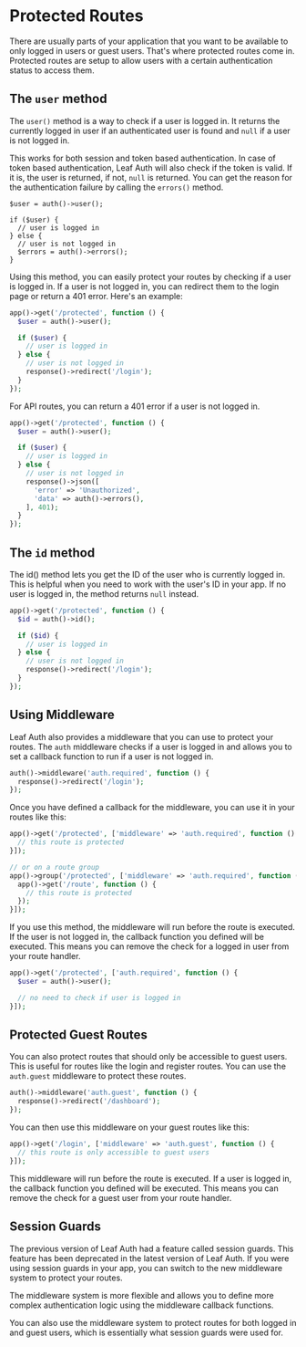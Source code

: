 # Protected Routes

<!-- markdownlint-disable no-inline-html -->

There are usually parts of your application that you want to be available to only logged in users or guest users. That's where protected routes come in. Protected routes are setup to allow users with a certain authentication status to access them.

## The `user` method

The `user()` method is a way to check if a user is logged in. It returns the currently logged in user if an authenticated user is found and `null` if a user is not logged in.

This works for both session and token based authentication. In case of token based authentication, Leaf Auth will also check if the token is valid. If it is, the user is returned, if not, `null` is returned. You can get the reason for the authentication failure by calling the `errors()` method.

```php{1,7}
$user = auth()->user();

if ($user) {
  // user is logged in
} else {
  // user is not logged in
  $errors = auth()->errors();
}
```

Using this method, you can easily protect your routes by checking if a user is logged in. If a user is not logged in, you can redirect them to the login page or return a 401 error. Here's an example:

```php
app()->get('/protected', function () {
  $user = auth()->user();

  if ($user) {
    // user is logged in
  } else {
    // user is not logged in
    response()->redirect('/login');
  }
});
```

For API routes, you can return a 401 error if a user is not logged in.

```php
app()->get('/protected', function () {
  $user = auth()->user();

  if ($user) {
    // user is logged in
  } else {
    // user is not logged in
    response()->json([
      'error' => 'Unauthorized',
      'data' => auth()->errors(),
    ], 401);
  }
});
```

## The `id` method

The id() method lets you get the ID of the user who is currently logged in. This is helpful when you need to work with the user's ID in your app. If no user is logged in, the method returns `null` instead.

```php
app()->get('/protected', function () {
  $id = auth()->id();

  if ($id) {
    // user is logged in
  } else {
    // user is not logged in
    response()->redirect('/login');
  }
});
```

## Using Middleware

Leaf Auth also provides a middleware that you can use to protect your routes. The `auth` middleware checks if a user is logged in and allows you to set a callback function to run if a user is not logged in.

```php
auth()->middleware('auth.required', function () {
  response()->redirect('/login');
});
```

Once you have defined a callback for the middleware, you can use it in your routes like this:

```php
app()->get('/protected', ['middleware' => 'auth.required', function () {
  // this route is protected
}]);

// or on a route group
app()->group('/protected', ['middleware' => 'auth.required', function () {
  app()->get('/route', function () {
    // this route is protected
  });
}]);
```

If you use this method, the middleware will run before the route is executed. If the user is not logged in, the callback function you defined will be executed. This means you can remove the check for a logged in user from your route handler.

```php
app()->get('/protected', ['auth.required', function () {
  $user = auth()->user();

  // no need to check if user is logged in
}]);
```

## Protected Guest Routes

You can also protect routes that should only be accessible to guest users. This is useful for routes like the login and register routes. You can use the `auth.guest` middleware to protect these routes.

```php
auth()->middleware('auth.guest', function () {
  response()->redirect('/dashboard');
});
```

You can then use this middleware on your guest routes like this:

```php
app()->get('/login', ['middleware' => 'auth.guest', function () {
  // this route is only accessible to guest users
}]);
```

This middleware will run before the route is executed. If a user is logged in, the callback function you defined will be executed. This means you can remove the check for a guest user from your route handler.

## Session Guards <Badge type="danger" text="DEPRECATED" />

The previous version of Leaf Auth had a feature called session guards. This feature has been deprecated in the latest version of Leaf Auth. If you were using session guards in your app, you can switch to the new middleware system to protect your routes.

The middleware system is more flexible and allows you to define more complex authentication logic using the middleware callback functions.

You can also use the middleware system to protect routes for both logged in and guest users, which is essentially what session guards were used for.
